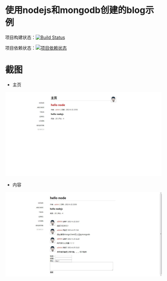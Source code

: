 # 使用nodejs和mongodb创建的blog示例

项目构建状态：[![Build Status](https://travis-ci.org/sxyx2008/nodejsblog.png?branch=master)](https://travis-ci.org/sxyx2008/nodejsblog)

项目依赖状态：[![项目依赖状态](https://david-dm.org/sxyx2008/nodejsblog.png)](https://david-dm.org/sxyx2008/nodejsblog)

# 截图

* 主页

![one](Screenshots/one.jpg)

* 内容

![two](Screenshots/two.jpg)

